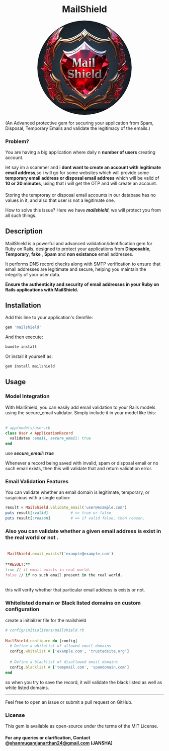 <h1 align="center">  MailShield </h1> 

<p align="center">
<img src="https://github.com/janarthanan-shanmugam/mailshield/blob/main/mailshield/lib/mailshield/docs/mailshield.png" alt="Description" width="300" style="border-radius: 52% !important;">
</p>

(An Advanced protective gem for securing your application from Spam, Disposal, Temporary Emails and validate the legitimacy of the emails.)
### Problem?
You are having a big application where daily n **number of users** creating account.

let say im a scammer and i **dont want to create an account with legitimate email address**,so i will go for some websites which will
provide some **temporary email address or disposal email address** which will be valid of **10 or 20 minutes**,
using that i will get the OTP and will create an account.

####
Storing the temproray or disposal email accounts in our database has no values in it, and also that user is not a legitimate one.

How to solve this issue? Here we have **_mailshield_**, we will protect you from all such things.
## Description

MailShield is a powerful and advanced validation/identification gem for Ruby on Rails, designed to protect your applications from **Disposable**, **Temporary**, **fake** , **Spam**
and **non existance** email addresses. 

It performs DNS record checks along with SMTP verification to ensure that email addresses are legitimate and secure, helping you maintain the integrity of your user data.


**Ensure the authenticity and security of email addresses in your Ruby on Rails applications with MailShield.**


## Installation

Add this line to your application's Gemfile:

```ruby
gem 'mailshield'
```

And then execute:

```ruby
bundle install

```

Or install it yourself as:

```ruby
gem install mailshield

```


## Usage

###  Model Integration
With MailShield, you can easily add email validation to your Rails models using the secure_email validator. Simply include it in your model like this:

```ruby

# app/models/user.rb
class User < ApplicationRecord
  validates :email, secure_email: true
end
```
use _**secure_email: true**_

Whenever a record being saved with invalid, spam or disposal email or no such email exists, then this will validate that and return validation error.

### Email Validation Features
You can validate whether an email domain is legitimate, temporary, or suspicious with a single option:


```ruby 
result = MailShield.validate_email('user@example.com')
puts result[:valid]          # => true or false
puts result[:reason]         # => if valid false, then reason.


```


### Also you can validate whether a given email address is exist in the real world or not .
```ruby 

 MailShield.email_exists?('example@example.com')

**RESULT:**
true // if email exists in real world.
false // if no such email present in the real world.
  
```
this will verify whether that particular email address is exists or not.

### Whitelisted domain or Black listed domains on custom configuration

create a initializer file for the mailshield 

```ruby 
# config/initializers/mailshield.rb

MailShield.configure do |config|
  # Define a whitelist of allowed email domains
  config.whitelist = ['example.com', 'trustedsite.org']

  # Define a blacklist of disallowed email domains
  config.blacklist = ['tempmail.com', 'spamdomain.com']
end

```

so when you try to save the record, it will validate the black listed as well as white listed domains.


------------------------------------------------------------------------------------------

Feel free to open an issue or submit a pull request on GitHub.

### License
This gem is available as open-source under the terms of the MIT License.

#### For any queries or clarification, Contact @shanmugamjanarthan24@gmail.com (JANSHA)
